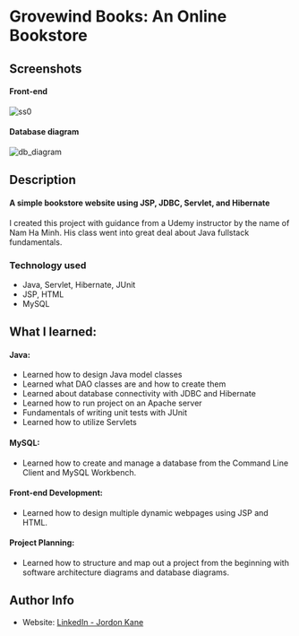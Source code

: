 # Grovewind Books: An Online Bookstore
## Screenshots
#### Front-end
![ss0](https://github.com/jordonkane/grovewind-books/assets/55868384/68a96daf-9175-4542-81fe-ec7ac14a7bdc)
#### Database diagram
![db_diagram](https://github.com/jordonkane/grovewind-books/assets/55868384/eadda733-25ff-483b-bf78-c6a010c65241)
## Description
#### A simple bookstore website using JSP, JDBC, Servlet, and Hibernate
I created this project with guidance from a Udemy instructor by the name of Nam Ha Minh. His class went into great deal about Java fullstack fundamentals.
### Technology used
- Java, Servlet, Hibernate, JUnit
- JSP, HTML
- MySQL
## What I learned:
#### Java:
- Learned how to design Java model classes
- Learned what DAO classes are and how to create them
- Learned about database connectivity with JDBC and Hibernate
- Learned how to run project on an Apache server
- Fundamentals of writing unit tests with JUnit
- Learned how to utilize Servlets
#### MySQL:
- Learned how to create and manage a database from the Command Line Client and MySQL Workbench.
#### Front-end Development:
- Learned how to design multiple dynamic webpages using JSP and HTML.
#### Project Planning:
- Learned how to structure and map out a project from the beginning with software architecture diagrams and database diagrams.
## Author Info
- Website: [LinkedIn - Jordon Kane](https://www.linkedin.com/in/jordonkane/)
